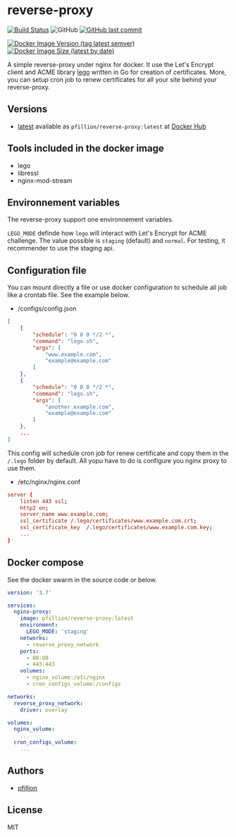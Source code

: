 # reverse-proxy

[![Build Status](https://drone.pfillion.com/api/badges/pfillion/reverse-proxy/status.svg?branch=master)](https://drone.pfillion.com/pfillion/reverse-proxy)
![GitHub](https://img.shields.io/github/license/pfillion/reverse-proxy)
[![GitHub last commit](https://img.shields.io/github/last-commit/pfillion/reverse-proxy?logo=github)](https://github.com/pfillion/reverse-proxy "GitHub projet")

[![Docker Image Version (tag latest semver)](https://img.shields.io/docker/v/pfillion/reverse-proxy/latest?logo=docker)](https://hub.docker.com/r/pfillion/reverse-proxy "Docker Hub Repository")
[![Docker Image Size (latest by date)](https://img.shields.io/docker/image-size/pfillion/reverse-proxy/latest?logo=docker)](https://hub.docker.com/r/pfillion/reverse-proxy "Docker Hub Repository")

A simple reverse-proxy under nginx for docker. It use the Let's Encrypt client and ACME library [lego](https://github.com/go-acme/lego) written in Go for creation of certificates. More, you can setup cron job to renew certificates for all your site behind your reverse-proxy.

## Versions

* [latest](https://github.com/pfillion/reverse-proxy/tree/master) available as ```pfillion/reverse-proxy:latest``` at [Docker Hub](https://hub.docker.com/r/pfillion/reverse-proxy/)

## Tools included in the docker image

* lego
* libressl
* nginx-mod-stream

## Environnement variables

The reverse-proxy support one environnement variables.

```LEGO_MODE``` definde how ```lego``` will interact with Let's Encrypt for ACME challenge. The value possible is ```staging``` (default) and ```normal```. For testing, it recommender to use the staging api.

## Configuration file

You can mount directly a file or use docker configuration to schedule all job like a crontab file. See the example below.

* /configs/config.json

```json
[
    {
        "schedule": "0 0 0 */2 *",
        "command": "lego.sh",
        "args": [
            "www.example.com",
            "example@example.com"
        ]
    },
    {
        "schedule": "0 0 0 */2 *",
        "command": "lego.sh",
        "args": [
            "another.example.com",
            "example@example.com"
        ]
    },
    ...
]
```

This config will schedule cron job for renew certificate and copy them in the ```/.lego``` folder by default. All yopu have to do is configure you nginx proxy to use them.

* /etc/nginx/nginx.conf

```conf
server {
    listen 443 ssl;
    http2 on; 
    server_name www.example.com;
    ssl_certificate /.lego/certificates/www.example.com.crt; 
    ssl_certificate_key  /.lego/certificates/www.example.com.key;
    ... 
}
```

## Docker compose

See the docker swarm in the source code or below.

```yml
version: '3.7'

services:
  nginx-proxy:
    image: pfillion/reverse-proxy:latest
    environment:
      LEGO_MODE: 'staging'
    networks:
      - reverse_proxy_network
    ports:
      - 80:80
      - 443:443
    volumes:
      - nginx_volume:/etc/nginx
      - cron_configs_volume:/configs

networks:
  reverse_proxy_network:
    driver: overlay

volumes:
  nginx_volume:
    ...
  cron_configs_volume:
    ...
```

## Authors

* [pfillion](https://github.com/pfillion)

## License

MIT

